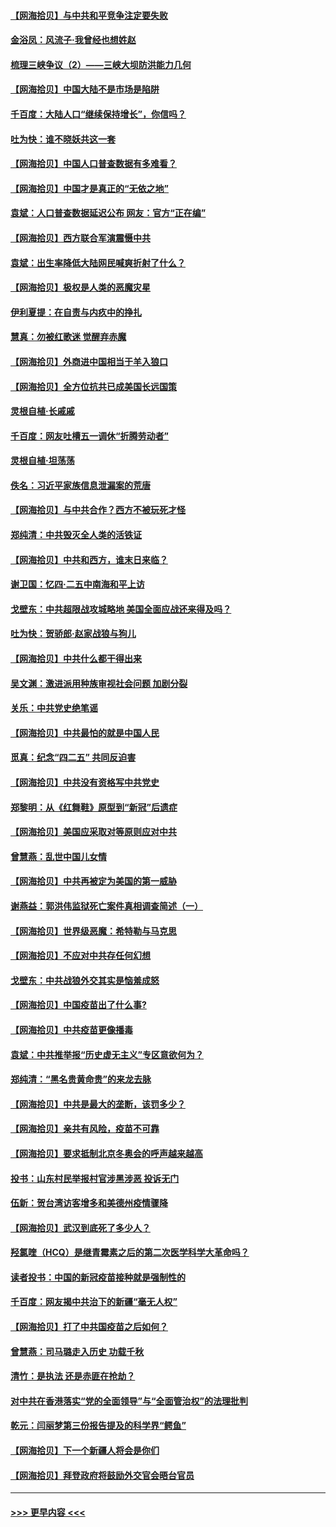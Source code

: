 #### [【网海拾贝】与中共和平竞争注定要失败](../pages/nsc993/n12923326.md?t=05050902) 
#### [金浴凤：风流子‧我曾经也想姓赵](../pages/nsc993/n12920911.md?t=05050902) 
#### [梳理三峡争议（2）——三峡大坝防洪能力几何](../pages/nsc993/n12920173.md?t=05050902) 
#### [【网海拾贝】中国大陆不是市场是陷阱](../pages/nsc993/n12920143.md?t=05050902) 
#### [千百度：大陆人口“继续保持增长”，你信吗？](../pages/nsc993/n12918946.md?t=05050902) 
#### [吐为快：谁不晓妖共这一套](../pages/nsc993/n12918941.md?t=05050902) 
#### [【网海拾贝】中国人口普查数据有多难看？](../pages/nsc993/n12917822.md?t=05050902) 
#### [【网海拾贝】中国才是真正的“无依之地”](../pages/nsc993/n12915845.md?t=05050902) 
#### [袁斌：人口普查数据延迟公布 网友：官方“正在编”](../pages/nsc993/n12915748.md?t=05050902) 
#### [【网海拾贝】西方联合军演震慑中共](../pages/nsc993/n12913466.md?t=05050902) 
#### [袁斌：出生率降低大陆网民喊爽折射了什么？](../pages/nsc993/n12913365.md?t=05050902) 
#### [【网海拾贝】极权是人类的恶魔灾星](../pages/nsc993/n12910697.md?t=05050902) 
#### [伊利夏提：在自责与内疚中的挣扎](../pages/nsc993/n12910493.md?t=05050902) 
#### [慧真：勿被红歌迷 觉醒弃赤魔](../pages/nsc993/n12910485.md?t=05050902) 
#### [【网海拾贝】外商进中国相当于羊入狼口](../pages/nsc993/n12908274.md?t=05050902) 
#### [【网海拾贝】全方位抗共已成美国长远国策](../pages/nsc993/n12906878.md?t=05050902) 
#### [灵根自植‧长戚戚](../pages/nsc993/n12905585.md?t=05050902) 
#### [千百度：网友吐槽五一调休“折腾劳动者”](../pages/nsc993/n12905934.md?t=05050902) 
#### [灵根自植‧坦荡荡](../pages/nsc993/n12905562.md?t=05050902) 
#### [佚名：习近平家族信息泄漏案的荒唐](../pages/nsc993/n12904705.md?t=05050902) 
#### [【网海拾贝】与中共合作？西方不被玩死才怪](../pages/nsc993/n12903873.md?t=05050902) 
#### [郑纯清：中共毁灭全人类的活铁证](../pages/nsc993/n12903785.md?t=05050902) 
#### [【网海拾贝】中共和西方，谁末日来临？](../pages/nsc993/n12903482.md?t=05050902) 
#### [谢卫国：忆四‧二五中南海和平上访](../pages/nsc993/n12902192.md?t=05050902) 
#### [戈壁东：中共超限战攻城略地 美国全面应战还来得及吗？](../pages/nsc993/n12902297.md?t=05050902) 
#### [吐为快：贺骄郎‧赵家战狼与狗儿](../pages/nsc993/n12902280.md?t=05050902) 
#### [【网海拾贝】中共什么都干得出来](../pages/nsc993/n12897500.md?t=05050902) 
#### [吴文渊：激进派用种族审视社会问题 加剧分裂](../pages/nsc993/n12893881.md?t=05050902) 
#### [关乐：中共党史绝笔谣](../pages/nsc993/n12897270.md?t=05050902) 
#### [【网海拾贝】中共最怕的就是中国人民](../pages/nsc993/n12894705.md?t=05050902) 
#### [觅真：纪念“四二五” 共同反迫害](../pages/nsc993/n12894553.md?t=05050902) 
#### [【网海拾贝】中共没有资格写中共党史](../pages/nsc993/n12892231.md?t=05050902) 
#### [郑黎明：从《红舞鞋》原型到“新冠”后遗症](../pages/nsc993/n12890469.md?t=05050902) 
#### [【网海拾贝】美国应采取对等原则应对中共](../pages/nsc993/n12889176.md?t=05050902) 
#### [曾慧燕：乱世中国儿女情](../pages/nsc993/n12887931.md?t=05050902) 
#### [【网海拾贝】中共再被定为美国的第一威胁](../pages/nsc993/n12887580.md?t=05050902) 
#### [谢燕益：郭洪伟监狱死亡案件真相调查简述（一）](../pages/nsc993/n12885648.md?t=05050902) 
#### [【网海拾贝】世界级恶魔：希特勒与马克思](../pages/nsc993/n12884062.md?t=05050902) 
#### [【网海拾贝】不应对中共存任何幻想](../pages/nsc993/n12881460.md?t=05050902) 
#### [戈壁东：中共战狼外交其实是恼羞成怒](../pages/nsc993/n12880392.md?t=05050902) 
#### [【网海拾贝】中国疫苗出了什么事?](../pages/nsc993/n12879124.md?t=05050902) 
#### [【网海拾贝】中共疫苗更像播毒](../pages/nsc993/n12876631.md?t=05050902) 
#### [袁斌：中共推举报“历史虚无主义”专区意欲何为？](../pages/nsc993/n12876530.md?t=05050902) 
#### [郑纯清：“黑名贵黄命贵”的来龙去脉](../pages/nsc993/n12875589.md?t=05050902) 
#### [【网海拾贝】中共是最大的垄断，该罚多少？](../pages/nsc993/n12874006.md?t=05050902) 
#### [【网海拾贝】亲共有风险，疫苗不可靠](../pages/nsc993/n12872224.md?t=05050902) 
#### [【网海拾贝】要求抵制北京冬奥会的呼声越来越高](../pages/nsc993/n12868962.md?t=05050902) 
#### [投书：山东村民举报村官涉黑涉恶 投诉无门](../pages/nsc993/n12869726.md?t=05050902) 
#### [伍新：贺台湾访客增多和美德州疫情骤降](../pages/nsc993/n12865651.md?t=05050902) 
#### [【网海拾贝】武汉到底死了多少人？](../pages/nsc993/n12863707.md?t=05050902) 
#### [羟氯喹（HCQ）是继青霉素之后的第二次医学科学大革命吗？](../pages/nsc993/n12638564.md?t=05050902) 
#### [读者投书：中国的新冠疫苗接种就是强制性的](../pages/nsc993/n12859932.md?t=05050902) 
#### [千百度：网友揭中共治下的新疆“毫无人权”](../pages/nsc993/n12858385.md?t=05050902) 
#### [【网海拾贝】打了中共国疫苗之后如何？](../pages/nsc993/n12857866.md?t=05050902) 
#### [曾慧燕：司马璐走入历史 功载千秋](../pages/nsc993/n12856996.md?t=05050902) 
#### [清竹：是执法 还是赤匪在抢劫？](../pages/nsc993/n12856952.md?t=05050902) 
#### [对中共在香港落实“党的全面领导”与“全面管治权”的法理批判](../pages/nsc993/n12856929.md?t=05050902) 
#### [乾元：闫丽梦第三份报告提及的科学界“鳄鱼”](../pages/nsc993/n12855985.md?t=05050902) 
#### [【网海拾贝】下一个新疆人将会是你们](../pages/nsc993/n12855864.md?t=05050902) 
#### [【网海拾贝】拜登政府将鼓励外交官会晤台官员](../pages/nsc993/n12853615.md?t=05050902) 

----
#### [ >>> 更早内容 <<< ](../indexes/nsc993-earlier.md)
